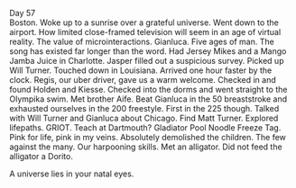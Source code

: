 Day 57  
Boston. Woke up to a sunrise over a grateful universe. Went down to the airport. How limited close-framed television will seem in an age of virtual reality. The value of microinteractions. Gianluca. Five ages of man. The song has existed far longer than the word. Had Jersey Mikes and a Mango Jamba Juice in Charlotte. Jasper filled out a suspicious survey. Picked up Will Turner. Touched down in Louisiana. Arrived one hour faster by the clock. Regis, our uber driver, gave us a warm welcome. Checked in and found Holden and Kiesse. Checked into the dorms and went straight to the Olympika swim. Met brother Aife. Beat Gianluca in the 50 breaststroke and exhausted ourselves in the 200 freestyle. First in the 225 though. Talked with Will Turner and Gianluca about Chicago. Find Matt Turner. Explored lifepaths. GRIOT. Teach at Dartmouth? Gladiator Pool Noodle Freeze Tag. Pink for life, pink in my veins. Absolutely demolished the children. The few against the many. Our harpooning skills. Met an alligator. Did not feed the alligator a Dorito. 

A universe lies in your natal eyes.
